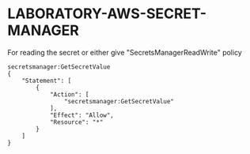# LABORATORY-AWS-SECRET-MANAGER


For reading the secret or either give "SecretsManagerReadWrite" policy

```policy
secretsmanager:GetSecretValue
{
    "Statement": [
        {
            "Action": [
                "secretsmanager:GetSecretValue"
            ],
            "Effect": "Allow",
            "Resource": "*"
        }
    ]
}
```